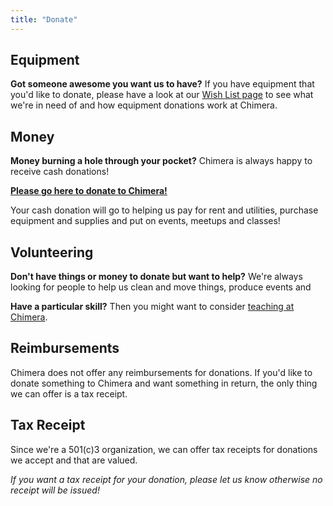 ```yaml
---
title: "Donate"
---
```



## Equipment

**Got someone awesome you want us to have?** If you have equipment that you'd like to donate, please have a look at our [Wish List page](/wish-list/) to see what we're in need of and how equipment donations work at Chimera.


## Money

**Money burning a hole through your pocket?** Chimera is always happy to receive cash donations!

**[Please go here to donate to Chimera!](https://chimera.nationbuilder.com/donate)**

Your cash donation will go to helping us pay for rent and utilities, purchase equipment and supplies and put on events, meetups and classes!


## Volunteering

**Don't have things or money to donate but want to help?** We're always looking for people to help us clean and move things, produce events and 

**Have a particular skill?** Then you might want to consider [teaching at Chimera](/about/teaching/).


## Reimbursements

Chimera does not offer any reimbursements for donations. If you'd like to donate something to Chimera and want something in return, the only thing we can offer is a tax receipt.


## Tax Receipt

Since we're a 501\(c\)3 organization, we can offer tax receipts for donations we accept and that are valued. 

*If you want a tax receipt for your donation, please let us know otherwise no receipt will be issued!*
